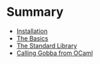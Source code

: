 # Summary

- [Installation](./install.md)
- [The Basics](./basics.md)
- [The Standard Library](./stdlib.md)
- [Calling Gobba from OCaml](./ocaml.md)
